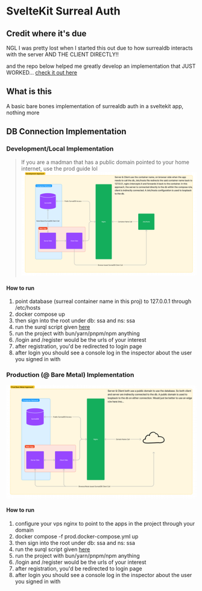 # SvelteKit Surreal Auth

## Credit where it's due
NGL I was pretty lost when I started this out due to how surrealdb interacts with the server AND THE CLIENT DIRECTLY!! 

and the repo below helped me greatly develop an implementation that JUST WORKED... [check it out here](https://github.com/oskar-gmerek/surreal-sveltekit)

## What is this
A basic bare bones implementation of surrealdb auth in a sveltekit app, nothing more

## DB Connection Implementation
### Development/Local Implementation
> If you are a madman that has a public domain pointed to your home internet, use the prod guide lol
![Development Architecture](assets/local_arch.png)
#### How to run 
1. point database (surreal container name in this proj) to 127.0.0.1 through /etc/hosts
2. docker compose up
3. then sign into the root under db: ssa and ns: ssa
4. run the surql script given [here](db/migrations/initial.surql)
5. run the project with bun/yarn/pnpm/npm anything
6. /login and /register would be the urls of your interest
7. after registration, you'd be redirected to login page
8. after login you should see a console log in the inspector about the user you signed in with

### Production (@ Bare Metal) Implementation
![Production Architecture](assets/pub_arch.png)
#### How to run
1. configure your vps nginx to point to the apps in the project through your domain
2. docker compose -f prod.docker-compose.yml up
3. then sign into the root under db: ssa and ns: ssa
4. run the surql script given [here](db/migrations/initial.surql)
5. run the project with bun/yarn/pnpm/npm anything
6. /login and /register would be the urls of your interest
7. after registration, you'd be redirected to login page
8. after login you should see a console log in the inspector about the user you signed in with